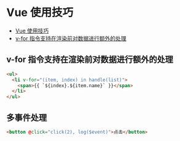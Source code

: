 # Vue 使用技巧

<!-- @import "[TOC]" {cmd="toc" depthFrom=1 depthTo=6 orderedList=false} -->

<!-- code_chunk_output -->

- [Vue 使用技巧](#vue-使用技巧)
- [v-for 指令支持在渲染前对数据进行额外的处理](#v-for-指令支持在渲染前对数据进行额外的处理)

<!-- /code_chunk_output -->

## v-for 指令支持在渲染前对数据进行额外的处理

```html
<ul>
  <li v-for="(item, index) in handle(list)">
    <span>{{ `${index}.${item.name}` }}</span>
  </li>
</ul>
```

## 多事件处理

```html
<button @click="click(2), log($event)">点击</button>
```
